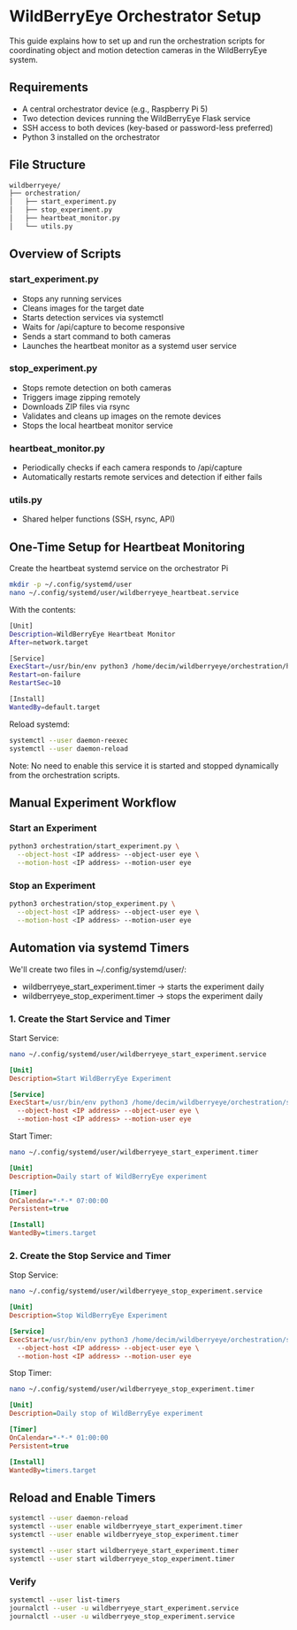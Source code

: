 # WildBerryEye Orchestrator Setup

This guide explains how to set up and run the orchestration scripts for coordinating object and motion detection cameras in the WildBerryEye system.

## Requirements

- A central orchestrator device (e.g., Raspberry Pi 5)
- Two detection devices running the WildBerryEye Flask service
- SSH access to both devices (key-based or password-less preferred)
- Python 3 installed on the orchestrator

## File Structure
```bash
wildberryeye/
├── orchestration/
│   ├── start_experiment.py      
│   ├── stop_experiment.py        
│   ├── heartbeat_monitor.py      
│   └── utils.py                   
```

## Overview of Scripts

### start_experiment.py
- Stops any running services
- Cleans images for the target date
- Starts detection services via systemctl
- Waits for /api/capture to become responsive
- Sends a start command to both cameras
- Launches the heartbeat monitor as a systemd user service

### stop_experiment.py
- Stops remote detection on both cameras
- Triggers image zipping remotely
- Downloads ZIP files via rsync
- Validates and cleans up images on the remote devices
- Stops the local heartbeat monitor service

### heartbeat_monitor.py
- Periodically checks if each camera responds to /api/capture
- Automatically restarts remote services and detection if either fails

### utils.py
- Shared helper functions (SSH, rsync, API)

## One-Time Setup for Heartbeat Monitoring

Create the heartbeat systemd service on the orchestrator Pi 
```bash
mkdir -p ~/.config/systemd/user
nano ~/.config/systemd/user/wildberryeye_heartbeat.service
```
With the contents: 
```bash
[Unit]
Description=WildBerryEye Heartbeat Monitor
After=network.target

[Service]
ExecStart=/usr/bin/env python3 /home/decim/wildberryeye/orchestration/heartbeat_monitor.py
Restart=on-failure
RestartSec=10

[Install]
WantedBy=default.target
```
Reload systemd:
```bash
systemctl --user daemon-reexec
systemctl --user daemon-reload
```
Note: No need to enable this service it is started and stopped dynamically from the orchestration scripts.

## Manual Experiment Workflow

### Start an Experiment
```bash
python3 orchestration/start_experiment.py \
  --object-host <IP address> --object-user eye \
  --motion-host <IP address> --motion-user eye

```

### Stop an Experiment
```bash
python3 orchestration/stop_experiment.py \
  --object-host <IP address> --object-user eye \
  --motion-host <IP address> --motion-user eye

```

## Automation via systemd Timers
We'll create two files in ~/.config/systemd/user/:

- wildberryeye_start_experiment.timer → starts the experiment daily
- wildberryeye_stop_experiment.timer → stops the experiment daily

### 1. Create the Start Service and Timer

Start Service:
```bash
nano ~/.config/systemd/user/wildberryeye_start_experiment.service
```
```ini
[Unit]
Description=Start WildBerryEye Experiment

[Service]
ExecStart=/usr/bin/env python3 /home/decim/wildberryeye/orchestration/start_experiment.py \
  --object-host <IP address> --object-user eye \
  --motion-host <IP address> --motion-user eye

```
Start Timer:
```bash
nano ~/.config/systemd/user/wildberryeye_start_experiment.timer
```
```ini
[Unit]
Description=Daily start of WildBerryEye experiment

[Timer]
OnCalendar=*-*-* 07:00:00
Persistent=true

[Install]
WantedBy=timers.target
```

### 2. Create the Stop Service and Timer

Stop Service:
```bash
nano ~/.config/systemd/user/wildberryeye_stop_experiment.service
```
```ini
[Unit]
Description=Stop WildBerryEye Experiment

[Service]
ExecStart=/usr/bin/env python3 /home/decim/wildberryeye/orchestration/stop_experiment.py \
  --object-host <IP address> --object-user eye \
  --motion-host <IP address> --motion-user eye
```
Stop Timer:
```bash
nano ~/.config/systemd/user/wildberryeye_stop_experiment.timer
```
```ini
[Unit]
Description=Daily stop of WildBerryEye experiment

[Timer]
OnCalendar=*-*-* 01:00:00
Persistent=true

[Install]
WantedBy=timers.target
```

## Reload and Enable Timers
```bash
systemctl --user daemon-reload
systemctl --user enable wildberryeye_start_experiment.timer
systemctl --user enable wildberryeye_stop_experiment.timer

systemctl --user start wildberryeye_start_experiment.timer
systemctl --user start wildberryeye_stop_experiment.timer
```

### Verify
```bash
systemctl --user list-timers
journalctl --user -u wildberryeye_start_experiment.service
journalctl --user -u wildberryeye_stop_experiment.service
```